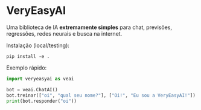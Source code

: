# VeryEasyAI

Uma biblioteca de IA **extremamente simples** para chat, previsões, regressões, redes neurais e busca na internet.

Instalação (local/testing):
```
pip install -e .
```

Exemplo rápido:
```python
import veryeasyai as veai

bot = veai.ChatAI()
bot.treinar(["oi", "qual seu nome?"], ["Oi!", "Eu sou a VeryEasyAI!"])
print(bot.responder("oi"))
```
